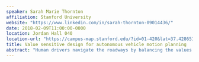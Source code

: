```yaml
---
speaker: Sarah Marie Thornton
affiliation: Stanford University
website: "https://www.linkedin.com/in/sarah-thornton-09014436/"
date: 2018-02-09T11:00:00-0000
location: Jordan Hall 040
location-url: "https://campus-map.stanford.edu/?id=01-420&lat=37.42865133749201&lng=-122.17121865473717&zoom=17"
title: Value sensitive design for autonomous vehicle motion planning
abstract: "Human drivers navigate the roadways by balancing the values of safety, legality, and mobility. The public will likely judge an autonomous vehicle by the same values. The iterative methodology of value sensitive design formalizes the connection of human values to engineering specifications. We apply a modified value sensitive design methodology to the development of an autonomous vehicle speed control algorithm to safely navigate an occluded pedestrian crosswalk. The first iteration presented here models the problem as a partially observable Markov decision process and uses dynamic programming to compute an optimal policy to control the longitudinal acceleration of the vehicle based on the belief of a pedestrian crossing."
---
```

